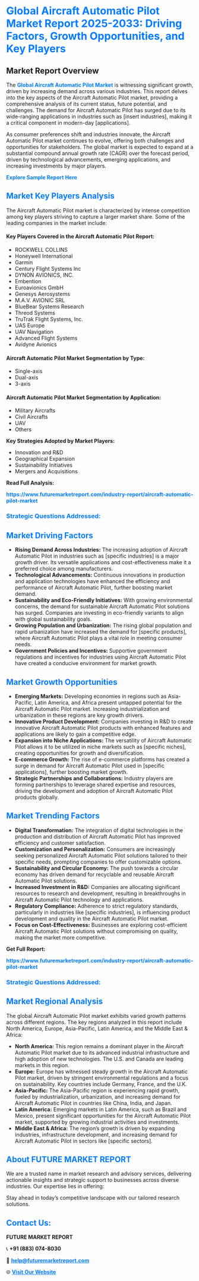 <h1 style="color: #007BFF;">Global Aircraft Automatic Pilot Market Report 2025-2033: Driving Factors, Growth Opportunities, and Key Players</h1>

<section id="overview">
<h2>Market Report Overview</h2>
<p>The <a href="https://www.futuremarketreport.com/industry-report/aircraft-automatic-pilot-market" style="color: #007BFF; text-decoration: none;"><strong>Global Aircraft Automatic Pilot Market</strong></a> is witnessing significant growth, driven by increasing demand across various industries. This report delves into the key aspects of the Aircraft Automatic Pilot market, providing a comprehensive analysis of its current status, future potential, and challenges. The demand for Aircraft Automatic Pilot has surged due to its wide-ranging applications in industries such as [insert industries], making it a critical component in modern-day [applications].</p>
<p>As consumer preferences shift and industries innovate, the Aircraft Automatic Pilot market continues to evolve, offering both challenges and opportunities for stakeholders. The global market is expected to expand at a substantial compound annual growth rate (CAGR) over the forecast period, driven by technological advancements, emerging applications, and increasing investments by major players.</p>
</section>

<section id="overview">
<p><a href="https://www.futuremarketreport.com/request-sample/reportId=57769" style="color: #007BFF; text-decoration: none;"><strong>Explore Sample Report Here</strong></a></p>
</section>

<section id="key-players">
<h2 style="color: #007BFF;">Market Key Players Analysis</h2>
<p>The Aircraft Automatic Pilot market is characterized by intense competition among key players striving to capture a larger market share. Some of the leading companies in the market include:</p>
<h4>Key Players Covered in the Aircraft Automatic Pilot Report:</h4>
<ul><li>ROCKWELL COLLINS</li><li>Honeywell International</li><li>Garmin</li><li>Century Flight Systems lnc</li><li>DYNON AVIONICS, INC.</li><li>Embention</li><li>Euroavionics GmbH</li><li>Genesys Aerosystems</li><li>M.A.V. AVIONIC SRL</li><li>BlueBear Systems Research</li><li>Threod Systems</li><li>TruTrak Flight Systems, Inc.</li><li>UAS Europe</li><li>UAV Navigation</li><li>Advanced Flight Systems</li><li>Avidyne Avionics</li></ul>
<h4>Aircraft Automatic Pilot Market Segmentation by Type:</h4>
<ul><li>Single-axis</li><li>Dual-axis</li><li>3-axis</li></ul>

<h4>Aircraft Automatic Pilot Market Segmentation by Application:</h4>
<ul><li>Military Aircrafts</li><li>Civil Aircrafts</li><li>UAV</li><li>Others</li></ul>
<p><strong>Key Strategies Adopted by Market Players:</strong></p>
<ul>
<li>Innovation and R&D</li>
<li>Geographical Expansion</li>
<li>Sustainability Initiatives</li>
<li>Mergers and Acquisitions</li>
</ul>
</section>

<section>
<p><strong>Read Full Analysis: </strong></p><a href="https://www.futuremarketreport.com/industry-report/aircraft-automatic-pilot-market" style="color: #007BFF; text-decoration: none;"><strong>https://www.futuremarketreport.com/industry-report/aircraft-automatic-pilot-market</strong></a>
<h3 style="color: #007BFF;">Strategic Questions Addressed:</h3>
</section>

<section id="driving-factors">
<h2 style="color: #007BFF;">Market Driving Factors</h2>
<ul>
<li><strong>Rising Demand Across Industries:</strong> The increasing adoption of Aircraft Automatic Pilot in industries such as [specific industries] is a major growth driver. Its versatile applications and cost-effectiveness make it a preferred choice among manufacturers.</li>
<li><strong>Technological Advancements:</strong> Continuous innovations in production and application technologies have enhanced the efficiency and performance of Aircraft Automatic Pilot, further boosting market demand.</li>
<li><strong>Sustainability and Eco-Friendly Initiatives:</strong> With growing environmental concerns, the demand for sustainable Aircraft Automatic Pilot solutions has surged. Companies are investing in eco-friendly variants to align with global sustainability goals.</li>
<li><strong>Growing Population and Urbanization:</strong> The rising global population and rapid urbanization have increased the demand for [specific products], where Aircraft Automatic Pilot plays a vital role in meeting consumer needs.</li>
<li><strong>Government Policies and Incentives:</strong> Supportive government regulations and incentives for industries using Aircraft Automatic Pilot have created a conducive environment for market growth.</li>
</ul>
</section>

<section id="growth-opportunities">
<h2 style="color: #007BFF;">Market Growth Opportunities</h2>
<ul>
<li><strong>Emerging Markets:</strong> Developing economies in regions such as Asia-Pacific, Latin America, and Africa present untapped potential for the Aircraft Automatic Pilot market. Increasing industrialization and urbanization in these regions are key growth drivers.</li>
<li><strong>Innovative Product Development:</strong> Companies investing in R&D to create innovative Aircraft Automatic Pilot products with enhanced features and applications are likely to gain a competitive edge.</li>
<li><strong>Expansion into Niche Applications:</strong> The versatility of Aircraft Automatic Pilot allows it to be utilized in niche markets such as [specific niches], creating opportunities for growth and diversification.</li>
<li><strong>E-commerce Growth:</strong> The rise of e-commerce platforms has created a surge in demand for Aircraft Automatic Pilot used in [specific applications], further boosting market growth.</li>
<li><strong>Strategic Partnerships and Collaborations:</strong> Industry players are forming partnerships to leverage shared expertise and resources, driving the development and adoption of Aircraft Automatic Pilot products globally.</li>
</ul>
</section>

<section id="trending-factors">
<h2 style="color: #007BFF;">Market Trending Factors</h2>
<ul>
<li><strong>Digital Transformation:</strong> The integration of digital technologies in the production and distribution of Aircraft Automatic Pilot has improved efficiency and customer satisfaction.</li>
<li><strong>Customization and Personalization:</strong> Consumers are increasingly seeking personalized Aircraft Automatic Pilot solutions tailored to their specific needs, prompting companies to offer customizable options.</li>
<li><strong>Sustainability and Circular Economy:</strong> The push towards a circular economy has driven demand for recyclable and reusable Aircraft Automatic Pilot solutions.</li>
<li><strong>Increased Investment in R&D:</strong> Companies are allocating significant resources to research and development, resulting in breakthroughs in Aircraft Automatic Pilot technology and applications.</li>
<li><strong>Regulatory Compliance:</strong> Adherence to strict regulatory standards, particularly in industries like [specific industries], is influencing product development and quality in the Aircraft Automatic Pilot market.</li>
<li><strong>Focus on Cost-Effectiveness:</strong> Businesses are exploring cost-efficient Aircraft Automatic Pilot solutions without compromising on quality, making the market more competitive.</li>
</ul>
</section>

<section>
<p><strong>Get Full Report: </strong></p><a href="https://www.futuremarketreport.com/industry-report/aircraft-automatic-pilot-market" style="color: #007BFF; text-decoration: none;"><strong>https://www.futuremarketreport.com/industry-report/aircraft-automatic-pilot-market</strong></a>
<h3 style="color: #007BFF;">Strategic Questions Addressed:</h3>
</section>


<section id="regional-analysis">
<h2 style="color: #007BFF;">Market Regional Analysis</h2>
<p>The global Aircraft Automatic Pilot market exhibits varied growth patterns across different regions. The key regions analyzed in this report include North America, Europe, Asia-Pacific, Latin America, and the Middle East & Africa:</p>
<ul>
<li><strong>North America:</strong> This region remains a dominant player in the Aircraft Automatic Pilot market due to its advanced industrial infrastructure and high adoption of new technologies. The U.S. and Canada are leading markets in this region.</li>
<li><strong>Europe:</strong> Europe has witnessed steady growth in the Aircraft Automatic Pilot market, driven by stringent environmental regulations and a focus on sustainability. Key countries include Germany, France, and the U.K.</li>
<li><strong>Asia-Pacific:</strong> The Asia-Pacific region is experiencing rapid growth, fueled by industrialization, urbanization, and increasing demand for Aircraft Automatic Pilot in countries like China, India, and Japan.</li>
<li><strong>Latin America:</strong> Emerging markets in Latin America, such as Brazil and Mexico, present significant opportunities for the Aircraft Automatic Pilot market, supported by growing industrial activities and investments.</li>
<li><strong>Middle East & Africa:</strong> The region’s growth is driven by expanding industries, infrastructure development, and increasing demand for Aircraft Automatic Pilot in sectors like [specific sectors].</li>
</ul>
</section>

<footer>
<h2 style="color: #007BFF;">About FUTURE MARKET REPORT</h2>
<p>We are a trusted name in market research and advisory services, delivering actionable insights and strategic support to businesses across diverse industries. Our expertise lies in offering:</p>

<p>Stay ahead in today’s competitive landscape with our tailored research solutions.</p>

<h2 style="color: #007BFF;">Contact Us:</h2>
<p><strong>FUTURE MARKET REPORT</strong></p>
<p>📞 <strong>+91 (883) 074-8030</strong></p>
<p>📧 <strong><a href="mailto:help@futuremarketreport.com" style="color: #007BFF;">help@futuremarketreport.com</a></strong></p>
<p>🌐 <strong><a href="https://www.futuremarketreport.com/" style="color: #007BFF;">Visit Our Website</a></strong></p>
</footer>